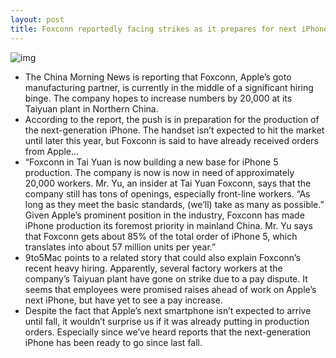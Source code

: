 ```yaml
---
layout: post
title: Foxconn reportedly facing strikes as it prepares for next iPhone production
---
```

![img](http://media.idownloadblog.com/wp-content/uploads/2012/01/foxconn-sign1.jpg)
* The China Morning News is reporting that Foxconn, Apple’s goto manufacturing partner, is currently in the middle of a significant hiring binge. The company hopes to increase numbers by 20,000 at its Taiyuan plant in Northern China.
* According to the report, the push is in preparation for the production of the next-generation iPhone. The handset isn’t expected to hit the market until later this year, but Foxconn is said to have already received orders from Apple…
* “Foxconn in Tai Yuan is now building a new base for iPhone 5 production. The company is now is now in need of approximately 20,000 workers. Mr. Yu, an insider at Tai Yuan Foxconn, says that the company still has tons of openings, especially front-line workers. “As long as they meet the basic standards, (we’ll) take as many as possible.” Given Apple’s prominent position in the industry, Foxconn has made iPhone production its foremost priority in mainland China. Mr. Yu says that Foxconn gets about 85% of the total order of iPhone 5, which translates into about 57 million units per year.”
* 9to5Mac points to a related story that could also explain Foxconn’s recent heavy hiring. Apparently, several factory workers at the company’s Taiyuan plant have gone on strike due to a pay dispute. It seems that employees were promised raises ahead of work on Apple’s next iPhone, but have yet to see a pay increase.
* Despite the fact that Apple’s next smartphone isn’t expected to arrive until fall, it wouldn’t surprise us if it was already putting in production orders. Especially since we’ve heard reports that the next-generation iPhone has been ready to go since last fall.

